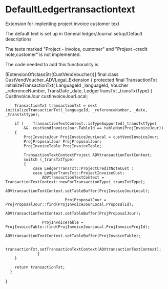 # DefaultLedgertransactiontext
Extension for implenting project invoice customer text

The default text is set up in General ledger/Journal setup/Default descriptions

The texts marked "Project - invoice, customer" and "Projext -credit note,customer" is not implemented.

The code needed to add this functionality is


[ExtensionOf(classStr(CustVendVoucher))]
final class CustVendVoucher_ADVLegal_Extension
{
    protected final TransactionTxt initializeTransactionTxt(
        LanguageId _languageId,
        Voucher _referenceNumber,
        TransDate _date,
        LedgerTransTxt _transTxtType)
    {
        CustInvoiceJour custInvoiceJourLocal;

        TransactionTxt transactionTxt = next initializeTransactionTxt(_languageId, _referenceNumber, _date, _transTxtType);

        if (    TransactionTextContext::isTypeSupported(_transTxtType)
            &&  custVendInvoiceJour.TableId == tableNum(ProjInvoiceJour))
        {
            ProjInvoiceJour ProjInvoiceJourLocal = custVendInvoiceJour;
            ProjProposalJour ProjProposalJour;
            ProjInvoiceTable ProjInvoiceTable;

            TransactionTextContextProject ADVtransactionTextContext;
            switch (_transTxtType)
            {
                case LedgerTransTxt::ProjectCreditNoteCust :
                case LedgerTransTxt::ProjectInvoiceCust:
                    ADVtransactionTextContext = TransactionTextContext::newForTransactionType(_transTxtType);
                    ADVtransactionTextContext.setTableBuffer(ProjInvoiceJourLocal);
                    
					          ProjProposalJour = ProjProposalJour::find(ProjInvoiceJourLocal.ProposalId);
                    ADVtransactionTextContext.setTableBuffer(ProjProposalJour);

                    ProjInvoiceTable = ProjInvoiceTable::find(ProjInvoiceJourLocal.ProjInvoiceProjId);
                    ADVtransactionTextContext.setTableBuffer(ProjInvoiceTable);

                    transactionTxt.setTransactionTextContext(ADVtransactionTextContext);
			      }
        }

        return transactionTxt;
	  }

}

